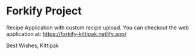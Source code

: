 # Forkify Project

Recipe Application with custom recipe upload.
You can checkout the web application at: https://forkify-kittipak.netlify.app/

Best Wishes, Kittipak
